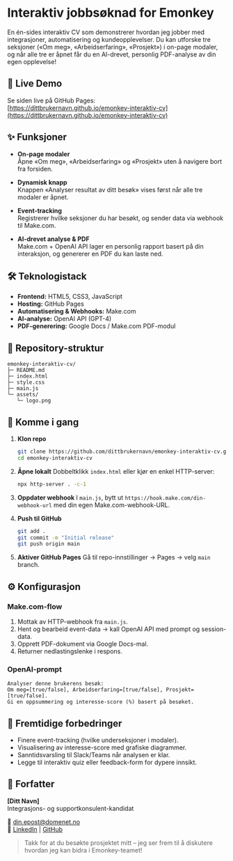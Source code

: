 # Interaktiv jobbsøknad for Emonkey

En én-sides interaktiv CV som demonstrerer hvordan jeg jobber med integrasjoner, automatisering og kundeopplevelser. Du kan utforske tre seksjoner («Om meg», «Arbeidserfaring», «Prosjekt») i on-page modaler, og når alle tre er åpnet får du en AI-drevet, personlig PDF-analyse av din egen opplevelse!



## 🔗 Live Demo

Se siden live på GitHub Pages:\
[https://dittbrukernavn.github.io/emonkey-interaktiv-cv](https://dittbrukernavn.github.io/emonkey-interaktiv-cv)



## ✨ Funksjoner

- **On-page modaler**\
  Åpne «Om meg», «Arbeidserfaring» og «Prosjekt» uten å navigere bort fra forsiden.

- **Dynamisk knapp**\
  Knappen «Analyser resultat av ditt besøk» vises først når alle tre modaler er åpnet.

- **Event-tracking**\
  Registrerer hvilke seksjoner du har besøkt, og sender data via webhook til Make.com.

- **AI-drevet analyse & PDF**\
  Make.com + OpenAI API lager en personlig rapport basert på din interaksjon, og genererer en PDF du kan laste ned.



## 🛠 Teknologistack

- **Frontend:** HTML5, CSS3, JavaScript
- **Hosting:** GitHub Pages
- **Automatisering & Webhooks:** Make.com
- **AI-analyse:** OpenAI API (GPT-4)
- **PDF-generering:** Google Docs / Make.com PDF-modul



## 📁 Repository-struktur

```
emonkey-interaktiv-cv/
├─ README.md
├─ index.html
├─ style.css
├─ main.js
└─ assets/
   └─ logo.png
```



## 🚀 Komme i gang

1. **Klon repo**

   ```bash
   git clone https://github.com/dittbrukernavn/emonkey-interaktiv-cv.git
   cd emonkey-interaktiv-cv
   ```

2. **Åpne lokalt** Dobbeltklikk `index.html` eller kjør en enkel HTTP-server:

   ```bash
   npx http-server . -c-1
   ```

3. **Oppdater webhook** I `main.js`, bytt ut `https://hook.make.com/din-webhook-url` med din egen Make.com-webhook-URL.

4. **Push til GitHub**

   ```bash
   git add .
   git commit -m "Initial release"
   git push origin main
   ```

5. **Aktiver GitHub Pages** Gå til repo-innstillinger → Pages → velg `main` branch.



## ⚙️ Konfigurasjon

### Make.com-flow

1. Mottak av HTTP-webhook fra `main.js`.
2. Hent og bearbeid event-data → kall OpenAI API med prompt og session-data.
3. Opprett PDF-dokument via Google Docs-mal.
4. Returner nedlastingslenke i respons.

### OpenAI-prompt

```text
Analyser denne brukerens besøk:
Om meg=[true/false], Arbeidserfaring=[true/false], Prosjekt=[true/false].
Gi en oppsummering og interesse-score (%) basert på besøket.
```



## 🚧 Fremtidige forbedringer

- Finere event-tracking (hvilke underseksjoner i modaler).
- Visualisering av interesse-score med grafiske diagrammer.
- Sanntidsvarsling til Slack/Teams når analysen er klar.
- Legge til interaktiv quiz eller feedback-form for dypere innsikt.



## 📝 Forfatter

**[Ditt Navn]**\
Integrasjons- og supportkonsulent-kandidat

📧 [din.epost@domenet.no](mailto\:din.epost@domenet.no)\
🔗 [LinkedIn](https://www.linkedin.com/in/dittnavn) | [GitHub](https://github.com/dittbrukernavn)

> Takk for at du besøkte prosjektet mitt – jeg ser frem til å diskutere hvordan jeg kan bidra i Emonkey-teamet!

